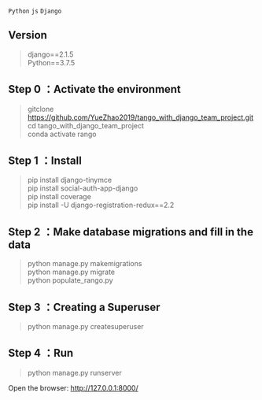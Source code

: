 
`Python` `js` `Django` 

## **Version** 
>  django==2.1.5  
>  Python==3.7.5  
>  
## **Step 0** ：Activate the environment
>  gitclone https://github.com/YueZhao2019/tango_with_django_team_project.git  
>  cd tango_with_django_team_project  
>  conda activate rango  

## **Step 1** ：Install
>  pip install django-tinymce  
>  pip install social-auth-app-django  
>  pip install coverage  
>  pip install -U django-registration-redux==2.2  

## **Step 2** ：Make database migrations and fill in the data
>  python manage.py makemigrations  
>  python manage.py migrate  
>  python populate_rango.py  


## **Step 3** ：Creating a Superuser
>  python manage.py createsuperuser  

## **Step 4** ：Run
>  python manage.py runserver  


Open the browser: http://127.0.0.1:8000/
